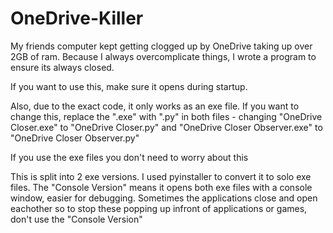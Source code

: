 # OneDrive-Killer
My friends computer kept getting clogged up by OneDrive taking up over 2GB of ram. Because I always overcomplicate things, I wrote a program to ensure its always closed.

If you want to use this, make sure it opens during startup.

Also, due to the exact code, it only works as an exe file. If you want to change this, replace the ".exe" with ".py" in both files - changing "OneDrive Closer.exe" to "OneDrive Closer.py" and "OneDrive Closer Observer.exe" to "OneDrive Closer Observer.py"

If you use the exe files you don't need to worry about this

This is split into 2 exe versions. I used pyinstaller to convert it to solo exe files. The "Console Version" means it opens both exe files with a console window, easier for debugging. Sometimes the applications close and open eachother so to stop these popping up infront of applications or games, don't use the "Console Version"
